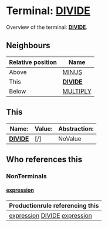 # Terminal: **[DIVIDE](./DIVIDE.md)**

Overview of the terminal: **[DIVIDE](./DIVIDE.md)**.



## **Neighbours**

| Relative position | Name                                          |
| ----------------- | --------------------------------------------- |
| Above             | [MINUS](./MINUS.md) |
| This              | **[DIVIDE](./DIVIDE.md)** |
| Below             | [MULTIPLY](./MULTIPLY.md) |



## **This**

| Name:                                       | Value:          | Abstraction:    |
| ------------------------------------------- | --------------- | --------------- |
| **[DIVIDE](./DIVIDE.md)** | [/] | NoValue |



## **Who references this**

### NonTerminals


#### [expression](./../Grammar/expression.md)

| Productionrule referencing this                      |
| ---------------------------------------------------- |
| [expression](./../Grammar/expression.md) [DIVIDE](./DIVIDE.md) [expression](./../Grammar/expression.md)  |



